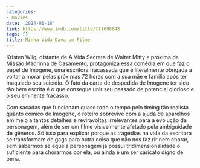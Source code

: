 ```yaml
---
categories:
- movies
date: '2014-01-18'
link: https://www.imdb.com/title/tt1698648
tags: []
title: Minha Vida Dava um Filme
---
```


Kristen Wiig, distante de A Vida Secreta de Walter Mitty e próxima de Missão Madrinha de Casamento, protagoniza essa comédia em que faz o papel de Imogene, uma escritora fracassada que é literalmente obrigada a voltar a morar pelas próximas 72 horas com a sua mãe e família após ter maquiado seu suicídio. O fato da carta de despedida de Imogene ter sido tão bem escrita é o que consegue unir seu passado de potencial glorioso e o seu eminente fracasso.

Com sacadas que funcionam quase todo o tempo pelo timing tão realista quanto cômico de Imogene, o roteiro sobrevive com a ajuda de aparelhos em meio a tantos detalhes e reviravoltas irrelevantes para a evolução da personagem, além de ser um filme visivelmente afetado pela ambiguidade de gêneros. Só isso para explicar porque as tragédias na vida da escritora se transformam de gags para outra coisa que não nos faz rir nem chorar, sem sabermos se aquela personagem já possui tridimensionalidade o suficiente para chorarmos por ela, ou ainda é um ser caricato digno de pena.